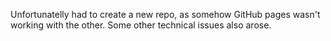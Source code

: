 Unfortunatelly had to create a new repo, as somehow GitHub pages wasn't working with the other. 
Some other technical issues also arose. 
